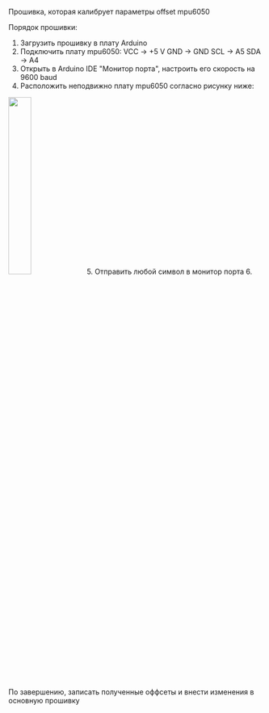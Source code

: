 Прошивка, которая калибрует параметры offset mpu6050

Порядок прошивки:
1. Загрузить прошивку в плату Arduino
2. Подключить плату mpu6050:
  VCC -> +5 V
  GND -> GND
  SCL -> A5
  SDA -> A4
3. Открыть в Arduino IDE "Монитор порта", настроить его скорость на 9600 baud
4. Расположить неподвижно плату mpu6050 согласно рисунку ниже:
<img src="https://user-images.githubusercontent.com/75369161/223317700-ac659890-69e0-4ddb-92f9-9d7a79e092b3.jpg" width=30% height=30%>
5. Отправить любой символ в монитор порта                
6. По завершению, записать полученные оффсеты и внести изменения в основную прошивку
